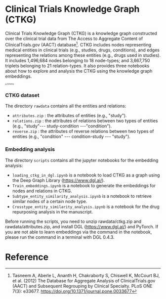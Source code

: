 # Clinical Trials Knowledge Graph (CTKG)

Clinical Trials Knowledge Graph (CTKG) is a knowledge graph constructed over the clinical trial data from The Access to Aggregate Content of ClinicalTrials.gov (AACT) database[^1]. CTKG includes nodes representing medical entities in clinical trials (e.g., studies, drugs, conditions), and edges representing the relations among these entities (e.g., drugs used in studies). It includes 1,496,684 nodes belonging to 18 node-types; and 3,667,750 triplets belonging to 21 relation-types. It also provides three notebooks about how to explore and analysis the CTKG using the knowledge graph embeddings.



<img src=".\Schema.png" alt="Schema" style="zoom:40%;" />



### CTKG dataset

The directory <code>rawdata</code> contains all the entities and relations:

* <code>attributes.zip</code> : the attributes of entities (e.g., "study").
* <code>relations.zip</code> : the attributes of relations between two types of entities (e.g., "study"--- study-condition ---"condition").
* <code>reverse.zip</code> : the attributes of reverse relations between two types of entities (e.g., "condition" --- condition-study --- "study").

### Embedding analysis

The directory <code>scripts</code> contains all the jupyter notebooks for the embedding analysis:

* <code>loading_ctkg_in_dgl.ipynb</code> is a notebook to load CTKG as a graph using the Deep Graph Library (https://www.dgl.ai/).
* <code>Train_embeddings.ipynb</code> is a notebook to generate the embeddings for nodes and relations in CTKG.
* <code>Subtype_entity_similarity_analysis.ipynb</code> is a notebook to retrieve similar nodes of a certain node type.
* <code>Crosstype_entity_similarity_analysis.ipynb</code> is a notebook for the drug repurposing analysis in the manuscript.

Before running the scripts, you need to unzip rawdata/ctkg.zip and rawdata/attributes.zip, and install DGL (https://www.dgl.ai/) and PyTorch. 
If you are not able to learn embeddings via the command in the notebook, please run the command in a terminal with DGL 0.4.3.  

# Reference

[^1]: Tasneem A, Aberle L, Ananth H, Chakraborty S, Chiswell K, McCourt BJ, et al. (2012) The Database for Aggregate Analysis of ClinicalTrials.gov (AACT) and Subsequent Regrouping by Clinical Specialty. PLoS ONE 7(3): e33677. https://doi.org/10.1371/journal.pone.0033677

